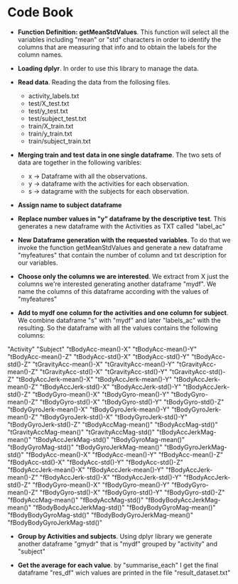 
Code Book
=============

* **Function Definition: getMeanStdValues**. This function will select all the variables including "mean" or "std" characters in order to identify the columns that are measuring that info and to obtain the labels for the column names.

* **Loading dplyr**. In order to use this library to manage the data.

* **Read data**. Reading the data from the follosing files.
	* activity_labels.txt
	* test/X_test.txt
	* test/y_test.txt
	* test/subject_test.txt
	* train/X_train.txt
	* train/y_train.txt
	* train/subject_train.txt

* **Merging train and test data in one single dataframe**. The two sets of data are together in the following varibles:
	* x -> Dataframe with all the observations.
	* y -> dataframe with the activities for each observation.
	* s -> datagrame with the subjects for each observation.


* **Assign name to subject dataframe**

* **Replace number values in "y" dataframe by the descriptive test**. This generates a new dataframe with the Activities as TXT called "label_ac"

* **New Dataframe generation with the requested variables**. To do that we invoke the function getMeanStdValues and generate a new dataframe "myfeatures" that contain the number of column and txt description for our variables.

* **Choose only the columns we are interested**. We extract from X just the columns we're interested generating another dataframe "mydf". We name the columns of this dataframe according with the values of "myfeatures"

* **Add to mydf one column for the activities and one column for subject**. We combine dataframe "s" with "mydf" and later "labels_ac" with the resulting. So the dataframe with all the values contains the following columns:

"Activity"
"Subject"
"tBodyAcc-mean()-X"
"tBodyAcc-mean()-Y"
"tBodyAcc-mean()-Z"
"tBodyAcc-std()-X"
"tBodyAcc-std()-Y"
"tBodyAcc-std()-Z"
"tGravityAcc-mean()-X"
"tGravityAcc-mean()-Y"
"tGravityAcc-mean()-Z"
"tGravityAcc-std()-X"
"tGravityAcc-std()-Y"
"tGravityAcc-std()-Z"
"tBodyAccJerk-mean()-X"
"tBodyAccJerk-mean()-Y"
"tBodyAccJerk-mean()-Z"
"tBodyAccJerk-std()-X"
"tBodyAccJerk-std()-Y"
"tBodyAccJerk-std()-Z"
"tBodyGyro-mean()-X"
"tBodyGyro-mean()-Y"
"tBodyGyro-mean()-Z"
"tBodyGyro-std()-X"
"tBodyGyro-std()-Y"
"tBodyGyro-std()-Z"
"tBodyGyroJerk-mean()-X"
"tBodyGyroJerk-mean()-Y"
"tBodyGyroJerk-mean()-Z"
"tBodyGyroJerk-std()-X"
"tBodyGyroJerk-std()-Y"
"tBodyGyroJerk-std()-Z"
"tBodyAccMag-mean()"
"tBodyAccMag-std()"
"tGravityAccMag-mean()"
"tGravityAccMag-std()"
"tBodyAccJerkMag-mean()"
"tBodyAccJerkMag-std()"
"tBodyGyroMag-mean()"
"tBodyGyroMag-std()"
"tBodyGyroJerkMag-mean()"
"tBodyGyroJerkMag-std()"
"fBodyAcc-mean()-X"
"fBodyAcc-mean()-Y"
"fBodyAcc-mean()-Z"
"fBodyAcc-std()-X"
"fBodyAcc-std()-Y"
"fBodyAcc-std()-Z"
"fBodyAccJerk-mean()-X"
"fBodyAccJerk-mean()-Y"
"fBodyAccJerk-mean()-Z"
"fBodyAccJerk-std()-X"
"fBodyAccJerk-std()-Y"
"fBodyAccJerk-std()-Z"
"fBodyGyro-mean()-X"
"fBodyGyro-mean()-Y"
"fBodyGyro-mean()-Z"
"fBodyGyro-std()-X"
"fBodyGyro-std()-Y"
"fBodyGyro-std()-Z"
"fBodyAccMag-mean()"
"fBodyAccMag-std()"
"fBodyBodyAccJerkMag-mean()"
"fBodyBodyAccJerkMag-std()"
"fBodyBodyGyroMag-mean()"
"fBodyBodyGyroMag-std()"
"fBodyBodyGyroJerkMag-mean()"
"fBodyBodyGyroJerkMag-std()"

* **Group by Activities and subjects**. Using dplyr library we generate another dataframe "gmydr" that is "mydf" grouped by "activity" and "subject"

* **Get the average for each value**. by "summarise_each" I get the final dataframe "res_df" wich values are printed in the file "result_dataset.txt"



